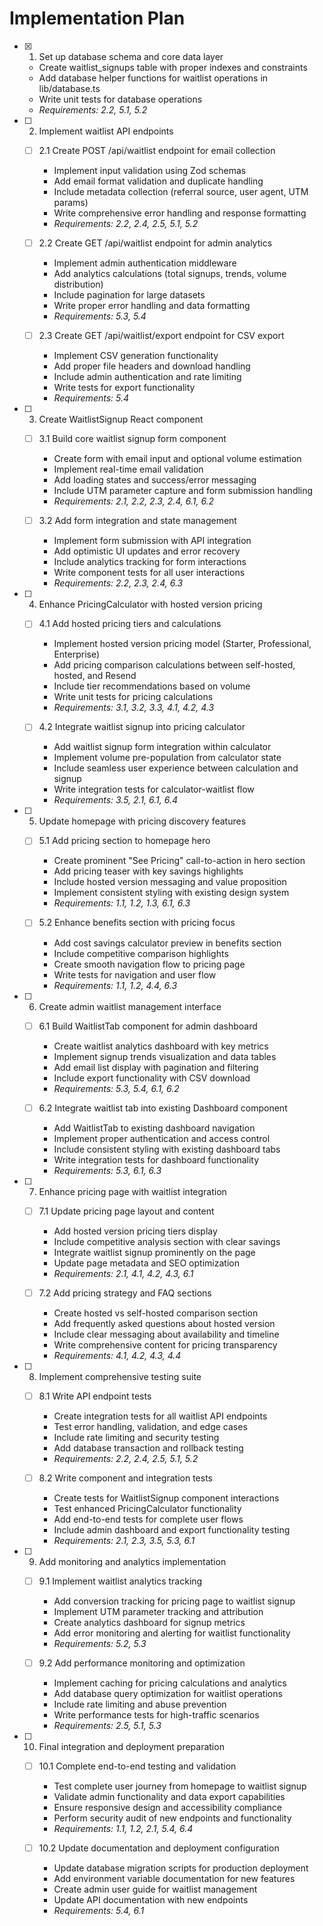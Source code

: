# Implementation Plan

- [x] 1. Set up database schema and core data layer
  - Create waitlist_signups table with proper indexes and constraints
  - Add database helper functions for waitlist operations in lib/database.ts
  - Write unit tests for database operations
  - _Requirements: 2.2, 5.1, 5.2_

- [ ] 2. Implement waitlist API endpoints
  - [ ] 2.1 Create POST /api/waitlist endpoint for email collection
    - Implement input validation using Zod schemas
    - Add email format validation and duplicate handling
    - Include metadata collection (referral source, user agent, UTM params)
    - Write comprehensive error handling and response formatting
    - _Requirements: 2.2, 2.4, 2.5, 5.1, 5.2_

  - [ ] 2.2 Create GET /api/waitlist endpoint for admin analytics
    - Implement admin authentication middleware
    - Add analytics calculations (total signups, trends, volume distribution)
    - Include pagination for large datasets
    - Write proper error handling and data formatting
    - _Requirements: 5.3, 5.4_

  - [ ] 2.3 Create GET /api/waitlist/export endpoint for CSV export
    - Implement CSV generation functionality
    - Add proper file headers and download handling
    - Include admin authentication and rate limiting
    - Write tests for export functionality
    - _Requirements: 5.4_

- [ ] 3. Create WaitlistSignup React component
  - [ ] 3.1 Build core waitlist signup form component
    - Create form with email input and optional volume estimation
    - Implement real-time email validation
    - Add loading states and success/error messaging
    - Include UTM parameter capture and form submission handling
    - _Requirements: 2.1, 2.2, 2.3, 2.4, 6.1, 6.2_

  - [ ] 3.2 Add form integration and state management
    - Implement form submission with API integration
    - Add optimistic UI updates and error recovery
    - Include analytics tracking for form interactions
    - Write component tests for all user interactions
    - _Requirements: 2.2, 2.3, 2.4, 6.3_

- [ ] 4. Enhance PricingCalculator with hosted version pricing
  - [ ] 4.1 Add hosted pricing tiers and calculations
    - Implement hosted version pricing model (Starter, Professional, Enterprise)
    - Add pricing comparison calculations between self-hosted, hosted, and Resend
    - Include tier recommendations based on volume
    - Write unit tests for pricing calculations
    - _Requirements: 3.1, 3.2, 3.3, 4.1, 4.2, 4.3_

  - [ ] 4.2 Integrate waitlist signup into pricing calculator
    - Add waitlist signup form integration within calculator
    - Implement volume pre-population from calculator state
    - Include seamless user experience between calculation and signup
    - Write integration tests for calculator-waitlist flow
    - _Requirements: 3.5, 2.1, 6.1, 6.4_

- [ ] 5. Update homepage with pricing discovery features
  - [ ] 5.1 Add pricing section to homepage hero
    - Create prominent "See Pricing" call-to-action in hero section
    - Add pricing teaser with key savings highlights
    - Include hosted version messaging and value proposition
    - Implement consistent styling with existing design system
    - _Requirements: 1.1, 1.2, 1.3, 6.1, 6.3_

  - [ ] 5.2 Enhance benefits section with pricing focus
    - Add cost savings calculator preview in benefits section
    - Include competitive comparison highlights
    - Create smooth navigation flow to pricing page
    - Write tests for navigation and user flow
    - _Requirements: 1.1, 1.2, 4.4, 6.3_

- [ ] 6. Create admin waitlist management interface
  - [ ] 6.1 Build WaitlistTab component for admin dashboard
    - Create waitlist analytics dashboard with key metrics
    - Implement signup trends visualization and data tables
    - Add email list display with pagination and filtering
    - Include export functionality with CSV download
    - _Requirements: 5.3, 5.4, 6.1, 6.2_

  - [ ] 6.2 Integrate waitlist tab into existing Dashboard component
    - Add WaitlistTab to existing dashboard navigation
    - Implement proper authentication and access control
    - Include consistent styling with existing dashboard tabs
    - Write integration tests for dashboard functionality
    - _Requirements: 5.3, 6.1, 6.3_

- [ ] 7. Enhance pricing page with waitlist integration
  - [ ] 7.1 Update pricing page layout and content
    - Add hosted version pricing tiers display
    - Include competitive analysis section with clear savings
    - Integrate waitlist signup prominently on the page
    - Update page metadata and SEO optimization
    - _Requirements: 2.1, 4.1, 4.2, 4.3, 6.1_

  - [ ] 7.2 Add pricing strategy and FAQ sections
    - Create hosted vs self-hosted comparison section
    - Add frequently asked questions about hosted version
    - Include clear messaging about availability and timeline
    - Write comprehensive content for pricing transparency
    - _Requirements: 4.1, 4.2, 4.3, 4.4_

- [ ] 8. Implement comprehensive testing suite
  - [ ] 8.1 Write API endpoint tests
    - Create integration tests for all waitlist API endpoints
    - Test error handling, validation, and edge cases
    - Include rate limiting and security testing
    - Add database transaction and rollback testing
    - _Requirements: 2.2, 2.4, 2.5, 5.1, 5.2_

  - [ ] 8.2 Write component and integration tests
    - Create tests for WaitlistSignup component interactions
    - Test enhanced PricingCalculator functionality
    - Add end-to-end tests for complete user flows
    - Include admin dashboard and export functionality testing
    - _Requirements: 2.1, 2.3, 3.5, 5.3, 6.1_

- [ ] 9. Add monitoring and analytics implementation
  - [ ] 9.1 Implement waitlist analytics tracking
    - Add conversion tracking for pricing page to waitlist signup
    - Implement UTM parameter tracking and attribution
    - Create analytics dashboard for signup metrics
    - Add error monitoring and alerting for waitlist functionality
    - _Requirements: 5.2, 5.3_

  - [ ] 9.2 Add performance monitoring and optimization
    - Implement caching for pricing calculations and analytics
    - Add database query optimization for waitlist operations
    - Include rate limiting and abuse prevention
    - Write performance tests for high-traffic scenarios
    - _Requirements: 2.5, 5.1, 5.3_

- [ ] 10. Final integration and deployment preparation
  - [ ] 10.1 Complete end-to-end testing and validation
    - Test complete user journey from homepage to waitlist signup
    - Validate admin functionality and data export capabilities
    - Ensure responsive design and accessibility compliance
    - Perform security audit of new endpoints and functionality
    - _Requirements: 1.1, 1.2, 2.1, 5.4, 6.4_

  - [ ] 10.2 Update documentation and deployment configuration
    - Update database migration scripts for production deployment
    - Add environment variable documentation for new features
    - Create admin user guide for waitlist management
    - Update API documentation with new endpoints
    - _Requirements: 5.4, 6.1_